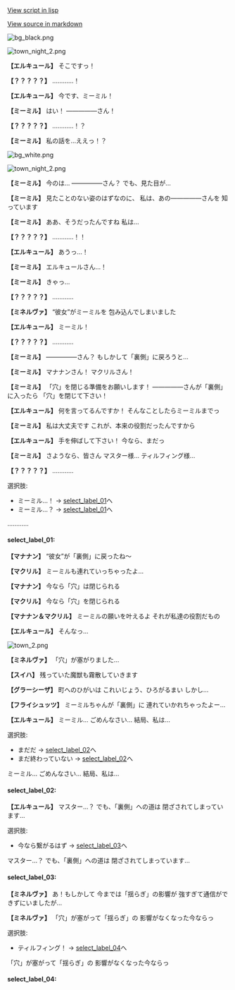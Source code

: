 [View script in lisp](../scripts/202103253.txt)

[View source in markdown](202103253.md)

![bg_black.png](../images/backgrounds/bg_black.png)

![town_night_2.png](../images/backgrounds/town_night_2.png)

**【エルキュール】**
そこですっ！

**【？？？？？】**
…………！

**【エルキュール】**
今です、ミーミル！

**【ミーミル】**
はい！
―――――さん！

**【？？？？？】**
…………！？

**【ミーミル】**
私の話を…ええっ！？

![bg_white.png](../images/backgrounds/bg_white.png)

![town_night_2.png](../images/backgrounds/town_night_2.png)

**【ミーミル】**
今のは…
―――――さん？
でも、見た目が…

**【ミーミル】**
見たことのない姿のはずなのに、
私は、あの―――――さんを
知っています

**【ミーミル】**
ああ、そうだったんですね
私は…

**【？？？？？】**
…………！！

**【エルキュール】**
あうっ…！

**【ミーミル】**
エルキュールさん…！

**【ミーミル】**
きゃっ…

**【？？？？？】**
…………

**【ミネルヴァ】**
“彼女”がミーミルを
包み込んでしまいました

**【エルキュール】**
ミーミル！

**【？？？？？】**
…………

**【ミーミル】**
―――――さん？
もしかして「裏側」に戻ろうと…

**【ミーミル】**
マナナンさん！
マクリルさん！

**【ミーミル】**
「穴」を閉じる準備をお願いします！
―――――さんが「裏側」に入ったら
「穴」を閉じて下さい！

**【エルキュール】**
何を言ってるんですか！
そんなことしたらミーミルまでっ

**【ミーミル】**
私は大丈夫です
これが、本来の役割だったんですから

**【エルキュール】**
手を伸ばして下さい！
今なら、まだっ

**【ミーミル】**
さようなら、皆さん
マスター様…
ティルフィング様…

**【？？？？？】**
…………

選択肢:
- ミーミル…！ → [select_label_01](#select_label_01)へ
- ミーミル…？ → [select_label_01](#select_label_01)へ

…………

#### select_label_01:

**【マナナン】**
“彼女”が「裏側」に戻ったね～

**【マクリル】**
ミーミルも連れていっちゃったよ…

**【マナナン】**
今なら「穴」は閉じられる

**【マクリル】**
今なら「穴」を閉じられる

**【マナナン＆マクリル】**
ミーミルの願いを叶えるよ
それが私達の役割だもの

**【エルキュール】**
そんなっ…

![town_2.png](../images/backgrounds/town_2.png)

**【ミネルヴァ】**
「穴」が塞がりました…

**【スイハ】**
残っていた魔獣も霧散していきます

**【グラーシーザ】**
町へのひがいは
これいじょう、ひろがるまい
しかし…

**【フライシュッツ】**
ミーミルちゃんが「裏側」に
連れていかれちゃったよー…

**【エルキュール】**
ミーミル…
ごめんなさい…
結局、私は…

選択肢:
- まだだ → [select_label_02](#select_label_02)へ
- まだ終わっていない → [select_label_02](#select_label_02)へ

ミーミル…
ごめんなさい…
結局、私は…

#### select_label_02:

**【エルキュール】**
マスター…？
でも、「裏側」への道は
閉ざされてしまっています…

選択肢:
- 今なら繋がるはず → [select_label_03](#select_label_03)へ

マスター…？
でも、「裏側」への道は
閉ざされてしまっています…

#### select_label_03:

**【ミネルヴァ】**
あ！もしかして
今までは「揺らぎ」の影響が
強すぎて通信ができずにいましたが…

**【ミネルヴァ】**
「穴」が塞がって「揺らぎ」の
影響がなくなった今ならっ

選択肢:
- ティルフィング！ → [select_label_04](#select_label_04)へ

「穴」が塞がって「揺らぎ」の
影響がなくなった今ならっ

#### select_label_04:
